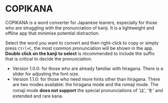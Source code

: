 # COPIKANA
COPIKANA is a word converter for Japanese leaners, especially for those who are struggling with the pronunciation of kanji. It is a lightweight and offline app that minimise potential distraction.

Select the word you want to convert and then right-click to copy or simply press `Ctrl+C`, the most common pronunciation will be shown in the app. **Double click on the kanji to select** is recommended to include the suffix that is critical to decide the pronunciation.

- Version 1.0.0: for those who are already familiar with hiragana. There is a slider for adjusting the font size.
- Version 1.1.0: for those who need more hints other than hiragana. There are two modes available: the hiragana mode and the romaji mode. The romaji mode **does not support** the special pronunciations of ‘は’, ‘を’ and extended and rare kana.


